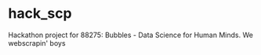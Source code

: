 # hack_scp
Hackathon project for 88275: Bubbles - Data Science for Human Minds. We webscrapin' boys
